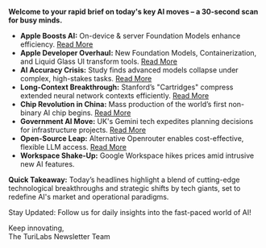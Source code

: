 <p><strong>Welcome to your rapid brief on today's key AI moves – a 30-second scan for busy minds.</strong></p>
<ul>
<li><strong>Apple Boosts AI:</strong> On-device &amp; server Foundation Models enhance efficiency. <a href="https://machinelearning.apple.com/research/apple-foundation-models-2025-updates">Read More</a>  </li>
<li><strong>Apple Developer Overhaul:</strong> New Foundation Models, Containerization, and Liquid Glass UI transform tools. <a href="https://www.apple.com/newsroom/2025/06/apple-supercharges-its-tools-and-technologies-for-developers/">Read More</a>  </li>
<li><strong>AI Accuracy Crisis:</strong> Study finds advanced models collapse under complex, high-stakes tasks. <a href="https://www.theguardian.com/technology/2025/jun/09/apple-artificial-intelligence-ai-study-collapse">Read More</a>  </li>
<li><strong>Long-Context Breakthrough:</strong> Stanford’s "Cartridges" compress extended neural network contexts efficiently. <a href="https://hazyresearch.stanford.edu/blog/2025-06-08-cartridges">Read More</a>  </li>
<li><strong>Chip Revolution in China:</strong> Mass production of the world’s first non-binary AI chip begins. <a href="https://www.scmp.com/news/china/science/article/3313349/beyond-1s-and-0s-china-starts-mass-production-worlds-first-non-binary-ai-chip">Read More</a>  </li>
<li><strong>Government AI Move:</strong> UK's Gemini tech expedites planning decisions for infrastructure projects. <a href="https://blog.google/around-the-globe/google-europe/united-kingdom/uk-government-harnesses-gemini-to-support-faster-planning-decisions/">Read More</a>  </li>
<li><strong>Open-Source Leap:</strong> Alternative Openrouter enables cost-effective, flexible LLM access. <a href="https://llmgateway.io">Read More</a>  </li>
<li><strong>Workspace Shake-Up:</strong> Google Workspace hikes prices amid intrusive new AI features.</li>
</ul>
<p><strong>Quick Takeaway:</strong> Today’s headlines highlight a blend of cutting-edge technological breakthroughs and strategic shifts by tech giants, set to redefine AI's market and operational paradigms.</p>
<p>Stay Updated: Follow us for daily insights into the fast-paced world of AI!  </p>
<p>Keep innovating,<br />
The TuriLabs Newsletter Team</p>